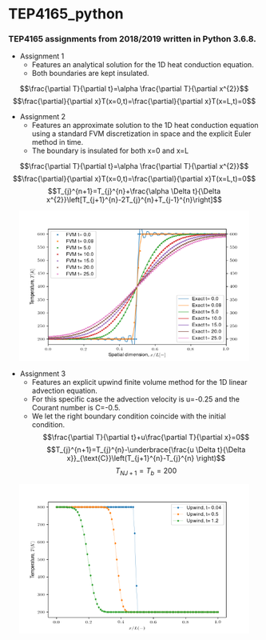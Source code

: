 # TEP4165_python #
### TEP4165 assignments from 2018/2019 written in Python 3.6.8. ###

* Assignment 1
   * Features an analytical solution for the 1D heat conduction equation.
   * Both boundaries are kept insulated.
   
$$\frac{\partial T}{\partial t}=\alpha \frac{\partial T}{\partial x^{2}}$$
$$\frac{\partial}{\partial x}T(x=0,t)=\frac{\partial}{\partial x}T(x=L,t)=0$$

                  
* Assignment 2
   * Features an approximate solution to the 1D heat conduction equation using a standard FVM discretization in space and the explicit Euler method in time.
   * The boundary is insulated for both x=0 and x=L

$$\frac{\partial T}{\partial t}=\alpha \frac{\partial T}{\partial x^{2}}$$
$$\frac{\partial}{\partial x}T(x=0,t)=\frac{\partial}{\partial x}T(x=L,t)=0$$
$$T_{j}^{n+1}=T_{j}^{n}+\frac{\alpha \Delta t}{\Delta x^{2}}\left[T_{j+1}^{n}-2T_{j}^{n}+T_{j-1}^{n}\right]$$


<p align="center">
  <img width="460" height="300" src="https://github.com/danielhalvorsen/TEP4165_python/blob/master/Figures/FVM_EXACT_HEATCONDUCTION.png">
</p>

* Assignment 3
    * Features an explicit upwind finite volume method for the 1D linear advection equation. 
    * For this specific case the advection velocity is u=-0.25 and the Courant number is C=-0.5.
    * We let the right boundary condition coincide with the initial condition.
$$\frac{\partial T}{\partial t}+u\frac{\partial T}{\partial x}=0$$
$$T_{j}^{n+1}=T_{j}^{n}-\underbrace{\frac{u \Delta t}{\Delta x}}_{\text{C}}\left(T_{j+1}^{n}-T_{j}^{n}  \right)$$
$$T_{NJ+1}=T_{b}=200$$

<p align="center">
  <img width="460" height="300" src="https://github.com/danielhalvorsen/TEP4165_python/blob/master/Figures/expl_upwind_C-05.png">
</p>